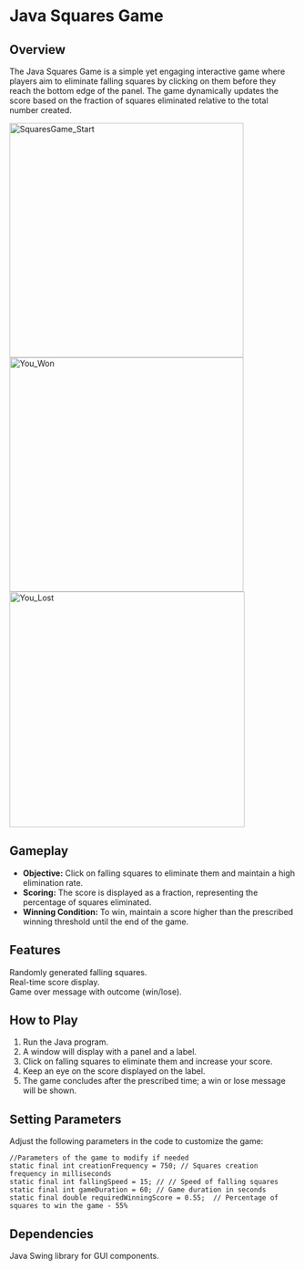# Java Squares Game

## Overview
The Java Squares Game is a simple yet engaging interactive game where players aim to eliminate falling squares by clicking on them before they reach the bottom edge of the panel. The game dynamically updates the score based on the fraction of squares eliminated relative to the total number created.

<img width="411" alt="SquaresGame_Start" src="https://github.com/aleksandrajk/PJAIT_CSArchiveTasks/assets/55165756/1d273942-60a9-4f8b-9f55-01013b1cebd3">


<img width="411" alt="You_Won" src="https://github.com/aleksandrajk/PJAIT_CSArchiveTasks/assets/55165756/f3911832-6f49-4abc-9e0c-641aa7302fdd">


<img width="413" alt="You_Lost" src="https://github.com/aleksandrajk/PJAIT_CSArchiveTasks/assets/55165756/e8001faf-d256-4436-ab41-f69531ca4086">


## Gameplay
* __Objective:__ Click on falling squares to eliminate them and maintain a high elimination rate.
* __Scoring:__ The score is displayed as a fraction, representing the percentage of squares eliminated.
* __Winning Condition:__ To win, maintain a score higher than the prescribed winning threshold until the end of the game.


## Features
Randomly generated falling squares.  
Real-time score display.  
Game over message with outcome (win/lose).  


## How to Play
1. Run the Java program.
2. A window will display with a panel and a label.
3. Click on falling squares to eliminate them and increase your score.
4. Keep an eye on the score displayed on the label.
5. The game concludes after the prescribed time; a win or lose message will be shown.


## Setting Parameters
Adjust the following parameters in the code to customize the game:
```
//Parameters of the game to modify if needed
static final int creationFrequency = 750; // Squares creation frequency in milliseconds
static final int fallingSpeed = 15; // // Speed of falling squares
static final int gameDuration = 60; // Game duration in seconds
static final double requiredWinningScore = 0.55;  // Percentage of squares to win the game - 55%

```


## Dependencies
Java Swing library for GUI components.

